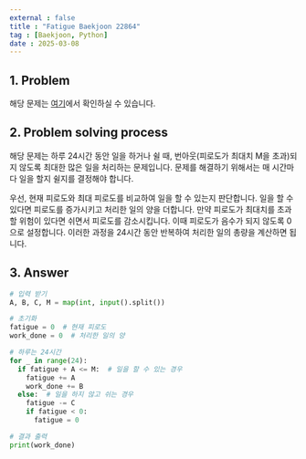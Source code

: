 ```yaml
---
external : false
title : "Fatigue Baekjoon 22864"
tag : [Baekjoon, Python]
date : 2025-03-08
---
```


## 1. Problem

해당 문제는 [여기](https://www.acmicpc.net/problem/22864)에서 확인하실 수 있습니다.

## 2. Problem solving process

해당 문제는 하루 24시간 동안 일을 하거나 쉴 때, 번아웃(피로도가 최대치 M을 초과)되지 않도록 최대한 많은 일을 처리하는 문제입니다. 문제를 해결하기 위해서는 매 시간마다 일을 할지 쉴지를 결정해야 합니다.

우선, 현재 피로도와 최대 피로도를 비교하여 일을 할 수 있는지 판단합니다. 일을 할 수 있다면 피로도를 증가시키고 처리한 일의 양을 더합니다. 만약 피로도가 최대치를 초과할 위험이 있다면 쉬면서 피로도를 감소시킵니다. 이때 피로도가 음수가 되지 않도록 0으로 설정합니다. 이러한 과정을 24시간 동안 반복하여 처리한 일의 총량을 계산하면 됩니다.

## 3. Answer

```python
# 입력 받기
A, B, C, M = map(int, input().split())

# 초기화
fatigue = 0  # 현재 피로도
work_done = 0  # 처리한 일의 양

# 하루는 24시간
for _ in range(24):
  if fatigue + A <= M:  # 일을 할 수 있는 경우
    fatigue += A
    work_done += B
  else:  # 일을 하지 않고 쉬는 경우
    fatigue -= C
    if fatigue < 0:
      fatigue = 0

# 결과 출력
print(work_done)
```
